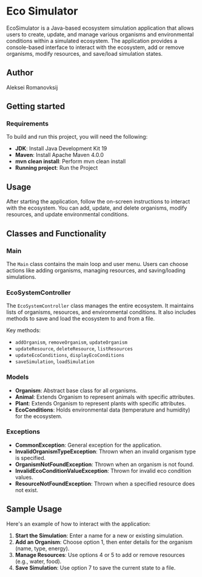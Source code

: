 # Eco Simulator
EcoSimulator is a Java-based ecosystem simulation 
application that allows users to create, update, 
and manage various organisms and environmental 
conditions within a simulated ecosystem. 
The application provides a console-based interface 
to interact with the ecosystem, add or remove organisms, 
modify resources, and save/load simulation states.

## Author
Aleksei Romanovksij

## Getting started

### Requirements
To build and run this project, you will need the following:

* **JDK**: Install Java Development Kit 19
* **Maven**: Install Apache Maven 4.0.0
* **mvn clean install**: Perform mvn clean install
* **Running project**: Run the Project

## Usage
After starting the application, follow the on-screen 
instructions to interact with the ecosystem. You can 
add, update, and delete organisms, modify resources, 
and update environmental conditions.

## Classes and Functionality
### Main
The `Main` class contains the main loop and user menu. 
Users can choose actions like adding organisms, managing 
resources, and saving/loading simulations.

### EcoSystemController
The `EcoSystemController` class manages the entire ecosystem. 
It maintains lists of organisms, resources, and environmental 
conditions. It also includes methods to save and load the 
ecosystem to and from a file.

Key methods:
* `addOrganism`, `removeOrganism`, `updateOrganism`
* `updateResource`, `deleteResource`, `listResources`
* `updateEcoConditions`, `displayEcoConditions`
* `saveSimulation`, `loadSimulation`

### Models
* **Organism**: Abstract base class for all organisms.
* **Animal**: Extends Organism to represent animals 
with specific attributes.
* **Plant**: Extends Organism to represent 
plants with specific attributes.
* **EcoConditions**: Holds environmental data
(temperature and humidity) for the ecosystem.

### Exceptions
* **CommonException**: General exception for the application.
* **InvalidOrganismTypeException**: Thrown when an invalid 
organism type is specified.
* **OrganismNotFoundException**: Thrown when an organism 
is not found.
* **InvalidEcoConditionValueException**: Thrown for invalid 
eco condition values.
* **ResourceNotFoundException**: Thrown when a specified 
resource does not exist.

## Sample Usage
Here's an example of how to interact with the application:

1. **Start the Simulation**: Enter a name for a new 
or existing simulation.
2. **Add an Organism**: Choose option 1, then enter 
details for the organism (name, type, energy).
3. **Manage Resources**: Use options 4 or 5 to add or 
remove resources (e.g., water, food).
4. **Save Simulation**: Use option 7 to save the 
current state to a file.